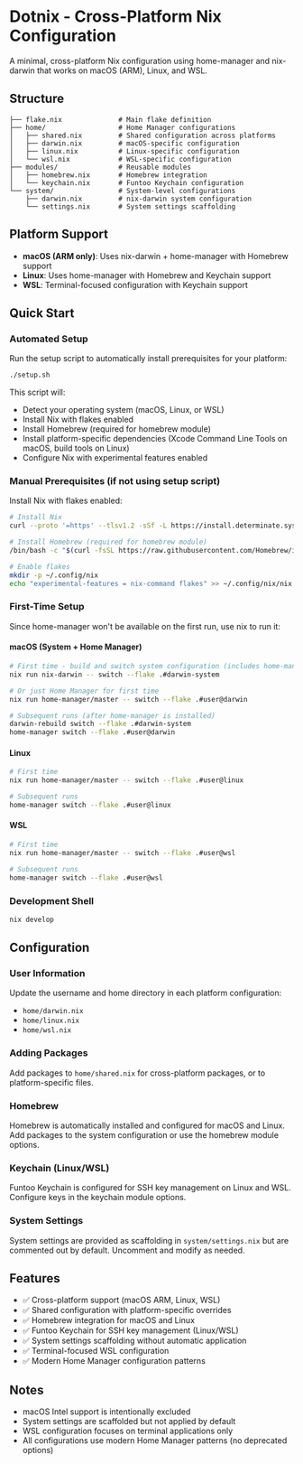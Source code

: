 # Dotnix - Cross-Platform Nix Configuration

A minimal, cross-platform Nix configuration using home-manager and nix-darwin that works on macOS (ARM), Linux, and WSL.

## Structure

```
├── flake.nix              # Main flake definition
├── home/                  # Home Manager configurations
│   ├── shared.nix         # Shared configuration across platforms
│   ├── darwin.nix         # macOS-specific configuration
│   ├── linux.nix          # Linux-specific configuration
│   └── wsl.nix            # WSL-specific configuration
├── modules/               # Reusable modules
│   ├── homebrew.nix       # Homebrew integration
│   └── keychain.nix       # Funtoo Keychain configuration
└── system/                # System-level configurations
    ├── darwin.nix         # nix-darwin system configuration
    └── settings.nix       # System settings scaffolding
```

## Platform Support

- **macOS (ARM only)**: Uses nix-darwin + home-manager with Homebrew support
- **Linux**: Uses home-manager with Homebrew and Keychain support
- **WSL**: Terminal-focused configuration with Keychain support

## Quick Start

### Automated Setup

Run the setup script to automatically install prerequisites for your platform:

```bash
./setup.sh
```

This script will:
- Detect your operating system (macOS, Linux, or WSL)
- Install Nix with flakes enabled
- Install Homebrew (required for homebrew module)
- Install platform-specific dependencies (Xcode Command Line Tools on macOS, build tools on Linux)
- Configure Nix with experimental features enabled

### Manual Prerequisites (if not using setup script)

Install Nix with flakes enabled:
```bash
# Install Nix
curl --proto '=https' --tlsv1.2 -sSf -L https://install.determinate.systems/nix | sh -s -- install --determinate

# Install Homebrew (required for homebrew module)
/bin/bash -c "$(curl -fsSL https://raw.githubusercontent.com/Homebrew/install/HEAD/install.sh)"

# Enable flakes
mkdir -p ~/.config/nix
echo "experimental-features = nix-command flakes" >> ~/.config/nix/nix.conf
```

### First-Time Setup

Since home-manager won't be available on the first run, use nix to run it:

#### macOS (System + Home Manager)
```bash
# First time - build and switch system configuration (includes home-manager)
nix run nix-darwin -- switch --flake .#darwin-system

# Or just Home Manager for first time
nix run home-manager/master -- switch --flake .#user@darwin

# Subsequent runs (after home-manager is installed)
darwin-rebuild switch --flake .#darwin-system
home-manager switch --flake .#user@darwin
```

#### Linux
```bash
# First time
nix run home-manager/master -- switch --flake .#user@linux

# Subsequent runs
home-manager switch --flake .#user@linux
```

#### WSL
```bash
# First time
nix run home-manager/master -- switch --flake .#user@wsl

# Subsequent runs
home-manager switch --flake .#user@wsl
```

### Development Shell
```bash
nix develop
```

## Configuration

### User Information
Update the username and home directory in each platform configuration:
- `home/darwin.nix`
- `home/linux.nix` 
- `home/wsl.nix`

### Adding Packages
Add packages to `home/shared.nix` for cross-platform packages, or to platform-specific files.

### Homebrew
Homebrew is automatically installed and configured for macOS and Linux. Add packages to the system configuration or use the homebrew module options.

### Keychain (Linux/WSL)
Funtoo Keychain is configured for SSH key management on Linux and WSL. Configure keys in the keychain module options.

### System Settings
System settings are provided as scaffolding in `system/settings.nix` but are commented out by default. Uncomment and modify as needed.

## Features

- ✅ Cross-platform support (macOS ARM, Linux, WSL)
- ✅ Shared configuration with platform-specific overrides
- ✅ Homebrew integration for macOS and Linux
- ✅ Funtoo Keychain for SSH key management (Linux/WSL)
- ✅ System settings scaffolding without automatic application
- ✅ Terminal-focused WSL configuration
- ✅ Modern Home Manager configuration patterns

## Notes

- macOS Intel support is intentionally excluded
- System settings are scaffolded but not applied by default
- WSL configuration focuses on terminal applications only
- All configurations use modern Home Manager patterns (no deprecated options)